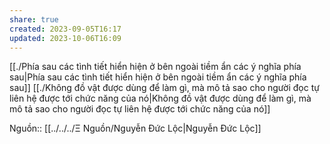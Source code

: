 ```yaml
---
share: true
created: 2023-09-05T16:17
updated: 2023-10-06T16:09
---
```

[[./Phía sau các tình tiết hiển hiện ở bên ngoài tiềm ẩn các ý nghĩa phía sau|Phía sau các tình tiết hiển hiện ở bên ngoài tiềm ẩn các ý nghĩa phía sau]]
[[./Không đồ vật được dùng để làm gì, mà mô tả sao cho người đọc tự liên hệ được tới chức năng của nó|Không đồ vật được dùng để làm gì, mà mô tả sao cho người đọc tự liên hệ được tới chức năng của nó]] 

Nguồn:: [[../../../Ξ Nguồn/Nguyễn Đức Lộc|Nguyễn Đức Lộc]]
